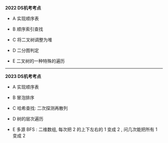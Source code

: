 **2022 DS机考考点**

* A 实现顺序表

* B 顺序索引查找

* C 将二叉树调整为堆

* D 二分图判定

* E 二叉树的一种特殊的遍历

---

**2023 DS机考考点**

* A 实现顺序表

* B 冒泡排序

* C 哈希查找: 二次探测再散列

* D 树的层次遍历

* E 多源 BFS : 二维数组, 每次把 2 的上下左右的 1 变成 2 , 问几次能把所有 1 变成 2 
